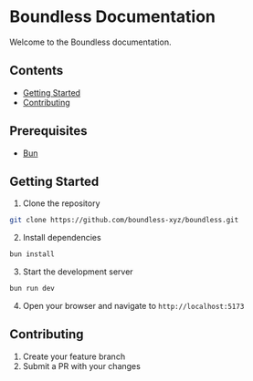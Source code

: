 # Boundless Documentation

Welcome to the Boundless documentation.

## Contents

- [Getting Started](#getting-started)
- [Contributing](#contributing)

## Prerequisites

- [Bun](https://bun.sh)

## Getting Started

1. Clone the repository

```bash
git clone https://github.com/boundless-xyz/boundless.git
```

2. Install dependencies

```bash
bun install
```

3. Start the development server

```bash
bun run dev
```

4. Open your browser and navigate to `http://localhost:5173`

## Contributing

1. Create your feature branch
2. Submit a PR with your changes
